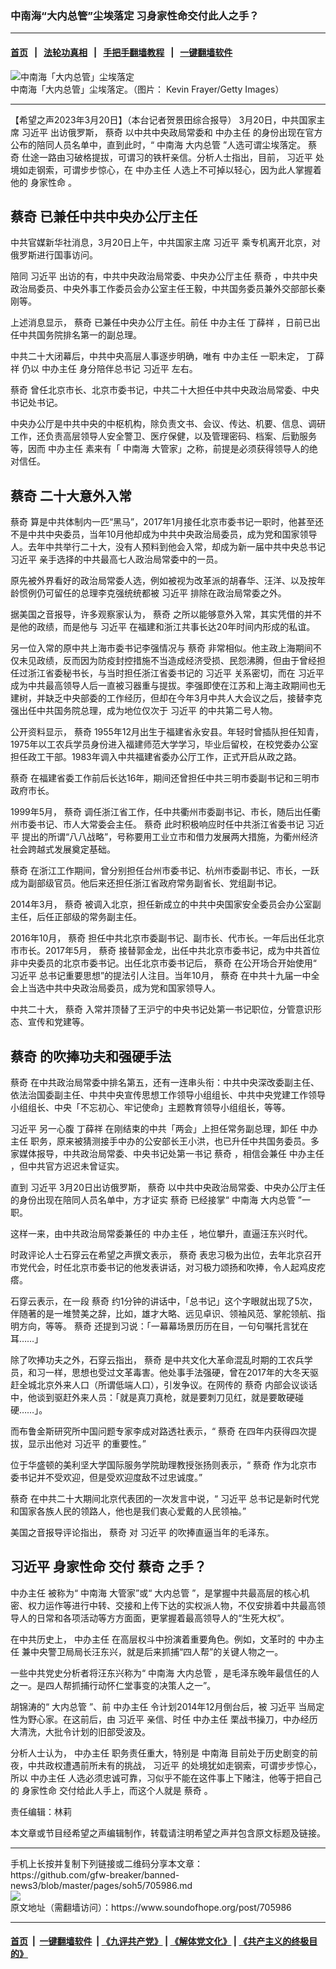 ### 中南海“大内总管”尘埃落定  习身家性命交付此人之手？
------------------------

#### [首页](https://github.com/gfw-breaker/banned-news3/blob/master/README.md) &nbsp;&nbsp;|&nbsp;&nbsp; [法轮功真相](https://github.com/begood0513/basic/blob/master/README.md)  &nbsp;&nbsp;|&nbsp;&nbsp; [手把手翻墙教程](https://github.com/gfw-breaker/guides/wiki)  &nbsp;&nbsp;|&nbsp;&nbsp; [一键翻墙软件](https://github.com/gfw-breaker/nogfw/blob/master/README.md)  



<div><img alt="中南海「大内总管」尘埃落定" src="https://img.soundofhope.org/2023-03/gettyimages-1435835063-1679342722126.jpg"/>
<br/><figcaption class="caption">
 中南海「大内总管」尘埃落定。（图片： Kevin Frayer/Getty Images）
</figcaption></div><hr/>


<div><div class="Content__Wrapper sc-1bvya0-0 elmmKw article_body" data-checkusr="" itemprop="articleBody">
 <div id="post_place_1">
 </div>
 <p class="meta-top">
  <span class="meta">
   【希望之声2023年3月20日】（本台记者贺景田综合报导）
  </span>
  3月20日，中共国家主席
  <ok href="/term/1063">
   习近平
  </ok>
  出访俄罗斯，
  <ok href="/term/13172">
   蔡奇
  </ok>
  以中共中央政局常委和
  <ok href="/term/70139">
   中办主任
  </ok>
  的身份出现在官方公布的陪同人员名单中，直到此时，“
  <ok href="/term/3731">
   中南海
  </ok>
  <ok href="/term/426112">
   大内总管
  </ok>
  ”人选可谓尘埃落定。
  <ok href="/term/13172">
   蔡奇
  </ok>
  仕途一路由习破格提拔，可谓习的铁杆亲信。分析人士指出，目前，
  <ok href="/term/1063">
   习近平
  </ok>
  处境如走钢索，可谓步步惊心，在
  <ok href="/term/70139">
   中办主任
  </ok>
  人选上不可掉以轻心，因为此人掌握着他的
  <ok href="/term/851000">
   身家性命
  </ok>
  。
 </p>
 <h2>
  <strong>
   <ok href="/term/13172">
    蔡奇
   </ok>
   已兼任中共中央办公厅主任
  </strong>
 </h2>
 <p>
  中共官媒新华社消息，3月20日上午，中共国家主席
  <ok href="/term/1063">
   习近平
  </ok>
  乘专机离开北京，对俄罗斯进行国事访问。
 </p>
 <p>
  陪同
  <ok href="/term/1063">
   习近平
  </ok>
  出访的有，中共中央政治局常委、中央办公厅主任
  <ok href="/term/13172">
   蔡奇
  </ok>
  ，中共中央政治局委员、中央外事工作委员会办公室主任王毅，中共国务委员兼外交部部长秦刚等。
 </p>
 <p>
  上述消息显示，
  <ok href="/term/13172">
   蔡奇
  </ok>
  已兼任中央办公厅主任。前任
  <ok href="/term/70139">
   中办主任
  </ok>
  <ok href="/term/39601">
   丁薛祥
  </ok>
  ，日前已出任中共国务院排名第一的副总理。
 </p>
 <p>
  中共二十大闭幕后，中共中央高层人事逐步明确，唯有
  <ok href="/term/70139">
   中办主任
  </ok>
  一职未定，
  <ok href="/term/39601">
   丁薛祥
  </ok>
  仍以
  <ok href="/term/70139">
   中办主任
  </ok>
  身分陪伴总书记
  <ok href="/term/1063">
   习近平
  </ok>
  左右。
 </p>
 <p>
  <ok href="/term/13172">
   蔡奇
  </ok>
  曾任北京市长、北京市委书记，中共二十大担任中共中央政治局常委、中央书记处书记。
 </p>
 <p>
  中央办公厅是中共中央的中枢机构，除负责文书、会议、传达、机要、信息、调研工作，还负责高层领导人安全警卫、医疗保健，以及管理密码、档案、后勤服务等，因而
  <ok href="/term/70139">
   中办主任
  </ok>
  素来有「
  <ok href="/term/3731">
   中南海
  </ok>
  大管家」之称，前提是必须获得领导人的绝对信任。
 </p>
 <h2>
  <strong>
   <ok href="/term/13172">
    蔡奇
   </ok>
   二十大意外入常
  </strong>
 </h2>
 <p>
  <ok href="/term/13172">
   蔡奇
  </ok>
  算是中共体制内一匹“黑马”，2017年1月接任北京市委书记一职时，他甚至还不是中共中央委员，当年10月他却成为中共中央政治局委员，成为党和国家领导人。去年中共举行二十大，没有人预料到他会入常，却成为新一届中共中央总书记
  <ok href="/term/1063">
   习近平
  </ok>
  亲手选择的中共最高七人政治局常委中的一员。
 </p>
 <p>
  原先被外界看好的政治局常委人选，例如被视为改革派的胡春华、汪洋、以及按年龄惯例仍可留任的总理李克强统统都被
  <ok href="/term/1063">
   习近平
  </ok>
  排除在政治局常委之外。
 </p>
 <p>
  据美国之音报导，许多观察家认为，
  <ok href="/term/13172">
   蔡奇
  </ok>
  之所以能够意外入常，其实凭借的并不是他的政绩，而是他与
  <ok href="/term/1063">
   习近平
  </ok>
  在福建和浙江共事长达20年时间内形成的私谊。
 </p>
 <p>
  另一位入常的原中共上海市委书记李强情况与
  <ok href="/term/13172">
   蔡奇
  </ok>
  非常相似。他主政上海期间不仅未见政绩，反而因为防疫封控措施不当造成经济受损、民怨沸腾，但由于曾经担任过浙江省委秘书长，与当时担任浙江省委书记的
  <ok href="/term/1063">
   习近平
  </ok>
  关系密切，而在
  <ok href="/term/1063">
   习近平
  </ok>
  成为中共最高领导人后一直被习器重与提拔。李强即使在江苏和上海主政期间也无建树，并缺乏中央部委的工作经历，但却在今年3月中共人大会议之后，接替李克强出任中共国务院总理，成为地位仅次于
  <ok href="/term/1063">
   习近平
  </ok>
  的中共第二号人物。
 </p>
 <p>
  公开资料显示，
  <ok href="/term/13172">
   蔡奇
  </ok>
  1955年12月出生于福建省永安县。年轻时曾插队担任知青，1975年以工农兵学员身份进入福建师范大学学习，毕业后留校，在校党委办公室担任政工干部。1983年调入中共福建省委办公厅工作，正式开启从政之路。
 </p>
 <p>
  <ok href="/term/13172">
   蔡奇
  </ok>
  在福建省委工作前后长达16年，期间还曾担任中共三明市委副书记和三明市政府市长。
 </p>
 <p>
  1999年5月，
  <ok href="/term/13172">
   蔡奇
  </ok>
  调任浙江省工作，任中共衢州市委副书记、市长，随后出任衢州市委书记、市人大常委会主任。
  <ok href="/term/13172">
   蔡奇
  </ok>
  此时积极响应时任中共浙江省委书记
  <ok href="/term/1063">
   习近平
  </ok>
  提出的所谓“八八战略”，号称要用工业立市和借力发展两大措施，为衢州经济社会跨越式发展奠定基础。
 </p>
 <p>
  <ok href="/term/13172">
   蔡奇
  </ok>
  在浙江工作期间，曾分别担任台州市委书记、杭州市委副书记、市长，一跃成为副部级官员。他后来还担任浙江省政府常务副省长、党组副书记。
 </p>
 <p>
  2014年3月，
  <ok href="/term/13172">
   蔡奇
  </ok>
  被调入北京，担任新成立的中共中央国家安全委员会办公室副主任，后任正部级的常务副主任。
 </p>
 <p>
  2016年10月，
  <ok href="/term/13172">
   蔡奇
  </ok>
  担任中共北京市委副书记、副市长、代市长。一年后出任北京市市长。2017年5月，
  <ok href="/term/13172">
   蔡奇
  </ok>
  接替郭金龙，出任中共北京市委书记，成为中共首位非中央委员的北京市委书记。出任北京市委书记后，
  <ok href="/term/13172">
   蔡奇
  </ok>
  在公开场合开始使用“
  <ok href="/term/1063">
   习近平
  </ok>
  总书记重要思想”的提法引人注目。当年10月，
  <ok href="/term/13172">
   蔡奇
  </ok>
  在中共十九届一中全会上当选中共中央政治局委员，成为党和国家领导人。
 </p>
 <p>
  中共二十大，
  <ok href="/term/13172">
   蔡奇
  </ok>
  入常并顶替了王沪宁的中央书记处第一书记职位，分管意识形态、宣传和党建等。
 </p>
 <h2>
  <strong>
   <ok href="/term/13172">
    蔡奇
   </ok>
   的吹捧功夫和强硬手法
  </strong>
 </h2>
 <p>
  <ok href="/term/13172">
   蔡奇
  </ok>
  在中共政治局常委中排名第五，还有一连串头衔：中共中央深改委副主任、依法治国委副主任、中共中央宣传思想工作领导小组组长、中共中央党建工作领导小组组长、中央「不忘初心、牢记使命」主题教育领导小组组长，等等。
 </p>
 <p>
  <ok href="/term/1063">
   习近平
  </ok>
  另一心腹
  <ok href="/term/39601">
   丁薛祥
  </ok>
  在刚结束的中共「两会」上担任常务副总理，卸任
  <ok href="/term/70139">
   中办主任
  </ok>
  职务，原来被猜测接手中办的公安部长王小洪，也已升任中共国务委员。多家媒体报导，中共政治局常委、中央书记处第一书记
  <ok href="/term/13172">
   蔡奇
  </ok>
  ，相信会兼任
  <ok href="/term/70139">
   中办主任
  </ok>
  ，但中共官方迟迟未曾证实。
 </p>
 <p>
  直到
  <ok href="/term/1063">
   习近平
  </ok>
  3月20日出访俄罗斯，
  <ok href="/term/13172">
   蔡奇
  </ok>
  以中共中央政治局常委、中央办公厅主任的身份出现在陪同人员名单中，方才证实
  <ok href="/term/13172">
   蔡奇
  </ok>
  已经接掌“
  <ok href="/term/3731">
   中南海
  </ok>
  <ok href="/term/426112">
   大内总管
  </ok>
  ”一职。
 </p>
 <p>
  这样一来，由中共政治局常委兼任的
  <ok href="/term/70139">
   中办主任
  </ok>
  ，地位攀升，直逼汪东兴时代。
 </p>
 <p>
  时政评论人士石穿云在希望之声撰文表示，
  <ok href="/term/13172">
   蔡奇
  </ok>
  表忠习极为出位，去年北京召开市党代会，时任北京市委书记的他发表讲话，对习极力颂扬和吹捧，令人起鸡皮疙瘩。
 </p>
 <p>
  石穿云表示，在一段
  <ok href="/term/13172">
   蔡奇
  </ok>
  约1分钟的讲话中，「总书记」这个字眼就出现了5次，伴随著的是一堆赞美之辞，比如，雄才大略、远见卓识、领袖风范、掌舵领航、指明方向，等等。
  <ok href="/term/13172">
   蔡奇
  </ok>
  还提到习说：「一幕幕场景历历在目，一句句嘱托言犹在耳……」
 </p>
 <p>
  除了吹捧功夫之外，石穿云指出，
  <ok href="/term/13172">
   蔡奇
  </ok>
  是中共文化大革命混乱时期的工农兵学员，和习一样，思想也受过文革毒害。他处事手法强硬，曾在2017年的大冬天驱赶全城北京外来人口（所谓低端人口），引发争议。在网传的
  <ok href="/term/13172">
   蔡奇
  </ok>
  内部会议谈话中，他谈到驱赶外来人员：「就是真刀真枪，就是要刺刀见红，就是要敢硬碰硬……」。
 </p>
 <p>
  而布鲁金斯研究所中国问题专家李成对路透社表示，“
  <ok href="/term/13172">
   蔡奇
  </ok>
  在四年内获得四次提拔，显示出他对
  <ok href="/term/1063">
   习近平
  </ok>
  的重要性。”
 </p>
 <p>
  位于华盛顿的美利坚大学国际服务学院助理教授张扬则表示，“
  <ok href="/term/13172">
   蔡奇
  </ok>
  作为北京市委书记并不受欢迎，但是受欢迎度敌不过忠诚度。”
 </p>
 <p>
  <ok href="/term/13172">
   蔡奇
  </ok>
  在中共二十大期间北京代表团的一次发言中说，“
  <ok href="/term/1063">
   习近平
  </ok>
  总书记是新时代党和国家各族人民的领路人，他也是我们衷心爱戴的人民领袖。”
 </p>
 <p>
  美国之音报导评论指出，
  <ok href="/term/13172">
   蔡奇
  </ok>
  对
  <ok href="/term/1063">
   习近平
  </ok>
  的吹捧直逼当年的毛泽东。
 </p>
 <h2>
  <strong>
   <ok href="/term/1063">
    习近平
   </ok>
   <ok href="/term/851000">
    身家性命
   </ok>
   交付
   <ok href="/term/13172">
    蔡奇
   </ok>
   之手？
  </strong>
 </h2>
 <p>
  <ok href="/term/70139">
   中办主任
  </ok>
  被称为“
  <ok href="/term/3731">
   中南海
  </ok>
  大管家”或“
  <ok href="/term/426112">
   大内总管
  </ok>
  ”，是掌握中共最高层的核心机密、权力运作等进行中转、交接和上传下达的实权派人物，不仅安排着中共最高领导人的日常和各项活动等方方面面，更掌握着最高领导人的“生死大权”。
 </p>
 <p>
  在中共历史上，
  <ok href="/term/70139">
   中办主任
  </ok>
  在高层权斗中扮演着重要角色。例如，文革时的
  <ok href="/term/70139">
   中办主任
  </ok>
  兼中央警卫局局长汪东兴，就是后来抓捕“四人帮”的关键人物之一。
 </p>
 <p>
  一些中共党史分析者将汪东兴称为“
  <ok href="/term/3731">
   中南海
  </ok>
  <ok href="/term/426112">
   大内总管
  </ok>
  ，是毛泽东晚年最信任的人之一。是四人帮抓捕行动怀仁堂事变的决策人之一”。
 </p>
 <p>
  胡锦涛的“
  <ok href="/term/426112">
   大内总管
  </ok>
  ”、前
  <ok href="/term/70139">
   中办主任
  </ok>
  令计划2014年12月倒台后，被
  <ok href="/term/1063">
   习近平
  </ok>
  当局定性为野心家。在这前后，由
  <ok href="/term/1063">
   习近平
  </ok>
  亲信、时任
  <ok href="/term/70139">
   中办主任
  </ok>
  栗战书操刀，中办经历大清洗，大批令计划的旧部受波及。
 </p>
 <p>
  分析人士认为，
  <ok href="/term/70139">
   中办主任
  </ok>
  职务责任重大，特别是
  <ok href="/term/3731">
   中南海
  </ok>
  目前处于历史剧变的前夜，中共政权遭遇前所未有的挑战，
  <ok href="/term/1063">
   习近平
  </ok>
  的处境犹如走钢索，可谓步步惊心，所以
  <ok href="/term/70139">
   中办主任
  </ok>
  人选必须忠诚可靠，习似乎不能在这件事上下赌注，他等于把自己的
  <ok href="/term/851000">
   身家性命
  </ok>
  交付给此人手上，而这个人就是
  <ok href="/term/13172">
   蔡奇
  </ok>
  。
 </p>
 <p class="meta-btm">
  责任编辑：林莉
 </p>
 <p class="meta-btm">
  本文章或节目经希望之声编辑制作，转载请注明希望之声并包含原文标题及链接。
 </p>
</div>
</div>
<hr/>
手机上长按并复制下列链接或二维码分享本文章：<br/>
https://github.com/gfw-breaker/banned-news3/blob/master/pages/soh5/705986.md <br/>
<a href='https://github.com/gfw-breaker/banned-news3/blob/master/pages/soh5/705986.md'><img src='https://github.com/gfw-breaker/banned-news3/blob/master/pages/soh5/705986.md.png'/></a> <br/>
原文地址（需翻墙访问）：https://www.soundofhope.org/post/705986


------------------------
#### [首页](https://github.com/gfw-breaker/banned-news3/blob/master/README.md) &nbsp;|&nbsp; [一键翻墙软件](https://github.com/gfw-breaker/nogfw/blob/master/README.md) &nbsp;| [《九评共产党》](https://github.com/gfw-breaker/9ping.md/blob/master/README.md#九评之一评共产党是什么) | [《解体党文化》](https://github.com/gfw-breaker/jtdwh.md/blob/master/README.md) | [《共产主义的终极目的》](https://github.com/gfw-breaker/gczydzjmd.md/blob/master/README.md)


<img src='http://gfw-breaker.win/banned-news3/pages/soh5/705986.md' width='0px' height='0px'/>